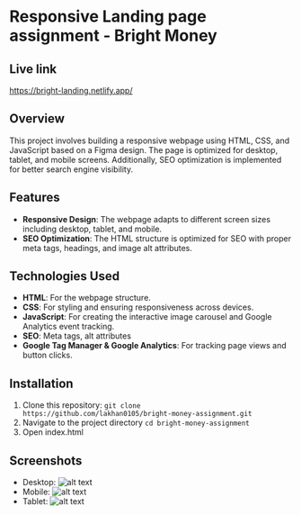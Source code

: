 # Responsive Landing page assignment - Bright Money

## Live link

https://bright-landing.netlify.app/

## Overview

This project involves building a responsive webpage using HTML, CSS, and JavaScript based on a Figma design. The page is optimized for desktop, tablet, and mobile screens. Additionally, SEO optimization is implemented for better search engine visibility.

## Features

- **Responsive Design**: The webpage adapts to different screen sizes including desktop, tablet, and mobile.
- **SEO Optimization**: The HTML structure is optimized for SEO with proper meta tags, headings, and image alt attributes.

## Technologies Used

- **HTML**: For the webpage structure.
- **CSS**: For styling and ensuring responsiveness across devices.
- **JavaScript**: For creating the interactive image carousel and Google Analytics event tracking.
- **SEO**: Meta tags, alt attributes
- **Google Tag Manager & Google Analytics**: For tracking page views and button clicks.

## Installation

1. Clone this repository:
   `git clone https://github.com/lakhan0105/bright-money-assignment.git`
2. Navigate to the project directory
   `cd bright-money-assignment`
3. Open index.html

## Screenshots

- Desktop: ![alt text](Desktop-ss.png)
- Mobile: ![alt text](mobile.png)
- Tablet: ![alt text](tablet.png)
